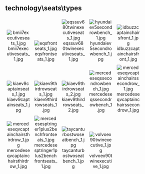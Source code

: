 ## technology\seats\types
<div class="col" style="display: inline-block; width: 16.66%; padding: 5px; box-sizing: border-box; text-align: center;">
<img src="https://media.evkx.net/multimedia/technology/seats/types/bmii7executiveseats_1_xst.jpg" class="img-thumbnail" alt="bmii7executiveseats_1.jpg">
bmii7executiveseats_1.jpg
</div>
<div class="col" style="display: inline-block; width: 16.66%; padding: 5px; box-sizing: border-box; text-align: center;">
<img src="https://media.evkx.net/multimedia/technology/seats/types/eqsfrontseats_1_xst.jpg" class="img-thumbnail" alt="eqsfrontseats_1.jpg">
eqsfrontseats_1.jpg
</div>
<div class="col" style="display: inline-block; width: 16.66%; padding: 5px; box-sizing: border-box; text-align: center;">
<img src="https://media.evkx.net/multimedia/technology/seats/types/eqssuv680twinexecutiveseats_1_xst.jpg" class="img-thumbnail" alt="eqssuv680twinexecutiveseats_1.jpg">
eqssuv680twinexecutiveseats_1.jpg
</div>
<div class="col" style="display: inline-block; width: 16.66%; padding: 5px; box-sizing: border-box; text-align: center;">
<img src="https://media.evkx.net/multimedia/technology/seats/types/hyundaiev5secondrowbench_1_xst.jpg" class="img-thumbnail" alt="hyundaiev5secondrowbench_1.jpg">
hyundaiev5secondrowbench_1.jpg
</div>
<div class="col" style="display: inline-block; width: 16.66%; padding: 5px; box-sizing: border-box; text-align: center;">
<img src="https://media.evkx.net/multimedia/technology/seats/types/idbuzzcaptainchairsfront_1_xst.jpg" class="img-thumbnail" alt="idbuzzcaptainchairsfront_1.jpg">
idbuzzcaptainchairsfront_1.jpg
</div>
<div class="col" style="display: inline-block; width: 16.66%; padding: 5px; box-sizing: border-box; text-align: center;">
<img src="https://media.evkx.net/multimedia/technology/seats/types/kiaev9captainseats_1_xst.jpg" class="img-thumbnail" alt="kiaev9captainseats_1.jpg">
kiaev9captainseats_1.jpg
</div>
<div class="col" style="display: inline-block; width: 16.66%; padding: 5px; box-sizing: border-box; text-align: center;">
<img src="https://media.evkx.net/multimedia/technology/seats/types/kiaev9thirdrowseats_1_xst.jpg" class="img-thumbnail" alt="kiaev9thirdrowseats_1.jpg">
kiaev9thirdrowseats_1.jpg
</div>
<div class="col" style="display: inline-block; width: 16.66%; padding: 5px; box-sizing: border-box; text-align: center;">
<img src="https://media.evkx.net/multimedia/technology/seats/types/kiaev9thirdrowseats_2_xst.jpg" class="img-thumbnail" alt="kiaev9thirdrowseats_2.jpg">
kiaev9thirdrowseats_2.jpg
</div>
<div class="col" style="display: inline-block; width: 16.66%; padding: 5px; box-sizing: border-box; text-align: center;">
<img src="https://media.evkx.net/multimedia/technology/seats/types/mercedeseqssecondrowbench_1_xst.jpg" class="img-thumbnail" alt="mercedeseqssecondrowbench_1.jpg">
mercedeseqssecondrowbench_1.jpg
</div>
<div class="col" style="display: inline-block; width: 16.66%; padding: 5px; box-sizing: border-box; text-align: center;">
<img src="https://media.evkx.net/multimedia/technology/seats/types/mercedeseqvcaptainchairssecondrow_1_xst.jpg" class="img-thumbnail" alt="mercedeseqvcaptainchairssecondrow_1.jpg">
mercedeseqvcaptainchairssecondrow_1.jpg
</div>
<div class="col" style="display: inline-block; width: 16.66%; padding: 5px; box-sizing: border-box; text-align: center;">
<img src="https://media.evkx.net/multimedia/technology/seats/types/mercedeseqvcaptainchairsthirdrow_1_xst.jpg" class="img-thumbnail" alt="mercedeseqvcaptainchairsthirdrow_1.jpg">
mercedeseqvcaptainchairsthirdrow_1.jpg
</div>
<div class="col" style="display: inline-block; width: 16.66%; padding: 5px; box-sizing: border-box; text-align: center;">
<img src="https://media.evkx.net/multimedia/technology/seats/types/mercedesesptringer1plus2benchfrontseats_1_xst.jpg" class="img-thumbnail" alt="mercedesesptringer1plus2benchfrontseats_1.jpg">
mercedesesptringer1plus2benchfrontseats_1.jpg
</div>
<div class="col" style="display: inline-block; width: 16.66%; padding: 5px; box-sizing: border-box; text-align: center;">
<img src="https://media.evkx.net/multimedia/technology/seats/types/taycanturbostwoseatbench_1_xst.jpg" class="img-thumbnail" alt="taycanturbostwoseatbench_1.jpg">
taycanturbostwoseatbench_1.jpg
</div>
<div class="col" style="display: inline-block; width: 16.66%; padding: 5px; box-sizing: border-box; text-align: center;">
<img src="https://media.evkx.net/multimedia/technology/seats/types/volvoex90twinexecutive_1_xst.jpg" class="img-thumbnail" alt="volvoex90twinexecutive_1.jpg">
volvoex90twinexecutive_1.jpg
</div>
